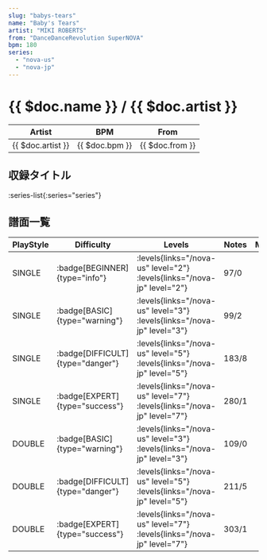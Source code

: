 ```yaml
---
slug: "babys-tears"
name: "Baby's Tears"
artist: "MIKI ROBERTS"
from: "DanceDanceRevolution SuperNOVA"
bpm: 180
series:
  - "nova-us"
  - "nova-jp"
---
```


# {{ $doc.name }} / {{ $doc.artist }}

|Artist|BPM|From|
|------|---|----|
|{{ $doc.artist }}|{{ $doc.bpm }}|{{ $doc.from }}|

## 収録タイトル

:series-list{:series="series"}

## 譜面一覧

|PlayStyle|Difficulty|Levels|Notes|Movie|
|---------|----------|------|-----|-----|
|SINGLE| :badge[BEGINNER]{type="info"}| :levels{links="/nova-us" level="2"} :levels{links="/nova-jp" level="2"}|97/0||
|SINGLE| :badge[BASIC]{type="warning"}| :levels{links="/nova-us" level="3"} :levels{links="/nova-jp" level="3"}|99/2||
|SINGLE| :badge[DIFFICULT]{type="danger"}| :levels{links="/nova-us" level="5"} :levels{links="/nova-jp" level="5"}|183/8||
|SINGLE| :badge[EXPERT]{type="success"}| :levels{links="/nova-us" level="7"} :levels{links="/nova-jp" level="7"}|280/1||
|DOUBLE| :badge[BASIC]{type="warning"}| :levels{links="/nova-us" level="3"} :levels{links="/nova-jp" level="3"}|109/0||
|DOUBLE| :badge[DIFFICULT]{type="danger"}| :levels{links="/nova-us" level="5"} :levels{links="/nova-jp" level="5"}|211/5||
|DOUBLE| :badge[EXPERT]{type="success"}| :levels{links="/nova-us" level="7"} :levels{links="/nova-jp" level="7"}|303/1||
